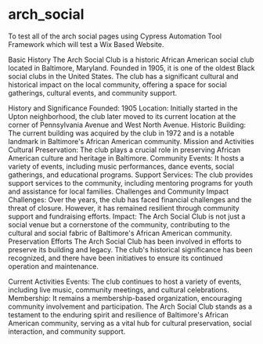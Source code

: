 # arch_social
To test all of the arch social pages using Cypress Automation Tool Framework which will test a Wix Based Website. 

Basic History 
The Arch Social Club is a historic African American social club located in Baltimore, Maryland. Founded in 1905, it is one of the oldest Black social clubs in the United States. The club has a significant cultural and historical impact on the local community, offering a space for social gatherings, cultural events, and community support.

History and Significance
Founded: 1905
Location: Initially started in the Upton neighborhood, the club later moved to its current location at the corner of Pennsylvania Avenue and West North Avenue.
Historic Building: The current building was acquired by the club in 1972 and is a notable landmark in Baltimore's African American community.
Mission and Activities
Cultural Preservation: The club plays a crucial role in preserving African American culture and heritage in Baltimore.
Community Events: It hosts a variety of events, including music performances, dance events, social gatherings, and educational programs.
Support Services: The club provides support services to the community, including mentoring programs for youth and assistance for local families.
Challenges and Community Impact
Challenges: Over the years, the club has faced financial challenges and the threat of closure. However, it has remained resilient through community support and fundraising efforts.
Impact: The Arch Social Club is not just a social venue but a cornerstone of the community, contributing to the cultural and social fabric of Baltimore's African American community.
Preservation Efforts
The Arch Social Club has been involved in efforts to preserve its building and legacy. The club's historical significance has been recognized, and there have been initiatives to ensure its continued operation and maintenance.

Current Activities
Events: The club continues to host a variety of events, including live music, community meetings, and cultural celebrations.
Membership: It remains a membership-based organization, encouraging community involvement and participation.
The Arch Social Club stands as a testament to the enduring spirit and resilience of Baltimore's African American community, serving as a vital hub for cultural preservation, social interaction, and community support.






